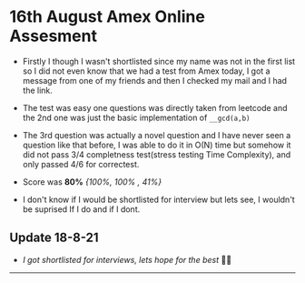 # 16th August Amex Online Assesment

- Firstly I though I wasn't shortlisted since my name was not in the first list so I did not even know that we had a test from Amex today, I got a message from one of my friends and then I checked my mail and I had the link.
- The test was easy one questions was directly taken from leetcode and the 2nd one was just the basic implementation of `__gcd(a,b)`
- The 3rd question was actually a novel question and I have never seen a question like that before, I was able to do it in O(N) time but somehow it did not pass 3/4 completness test(stress testing Time Complexity), and only passed 4/6 for correctest.

- Score was **80%** _{100%, 100% , 41%}_

- I don't know if I would be shortlisted for interview but lets see, I wouldn't be suprised If I do and if I dont.

## Update 18-8-21

- _I got shortlisted for interviews, lets hope for the best_ 🤞🏻

---
